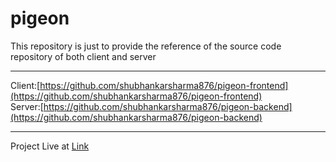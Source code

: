 # pigeon

This repository is just to provide the reference of the source code repository of both client and server
***
Client:[https://github.com/shubhankarsharma876/pigeon-frontend](https://github.com/shubhankarsharma876/pigeon-frontend)
<br>
Server:[https://github.com/shubhankarsharma876/pigeon-backend](https://github.com/shubhankarsharma876/pigeon-backend)
***
Project Live at [Link](https://perfectpigeon.netlify.app/)
